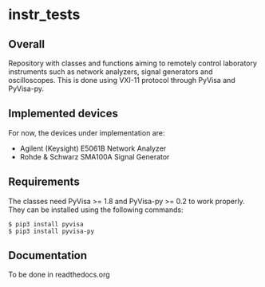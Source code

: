 # instr_tests

## Overall
Repository with classes and functions aiming to remotely control laboratory
instruments such as network analyzers, signal generators and oscilloscopes.
This is done using VXI-11 protocol through PyVisa and PyVisa-py.

## Implemented devices

For now, the devices under implementation are:

- Agilent (Keysight) E5061B Network Analyzer
- Rohde & Schwarz SMA100A Signal Generator

## Requirements

The classes need PyVisa >= 1.8 and PyVisa-py >= 0.2 to work properly. They
can be installed using the following commands:


```
$ pip3 install pyvisa
$ pip3 install pyvisa-py
```

## Documentation

To be done in readthedocs.org